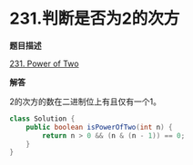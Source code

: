 # 231.判断是否为2的次方

**题目描述**

[231. Power of Two](https://leetcode-cn.com/problems/power-of-two/)

**解答**

2的次方的数在二进制位上有且仅有一个1。

```java
class Solution {
    public boolean isPowerOfTwo(int n) {
        return n > 0 && (n & (n - 1)) == 0;
    }
}
```